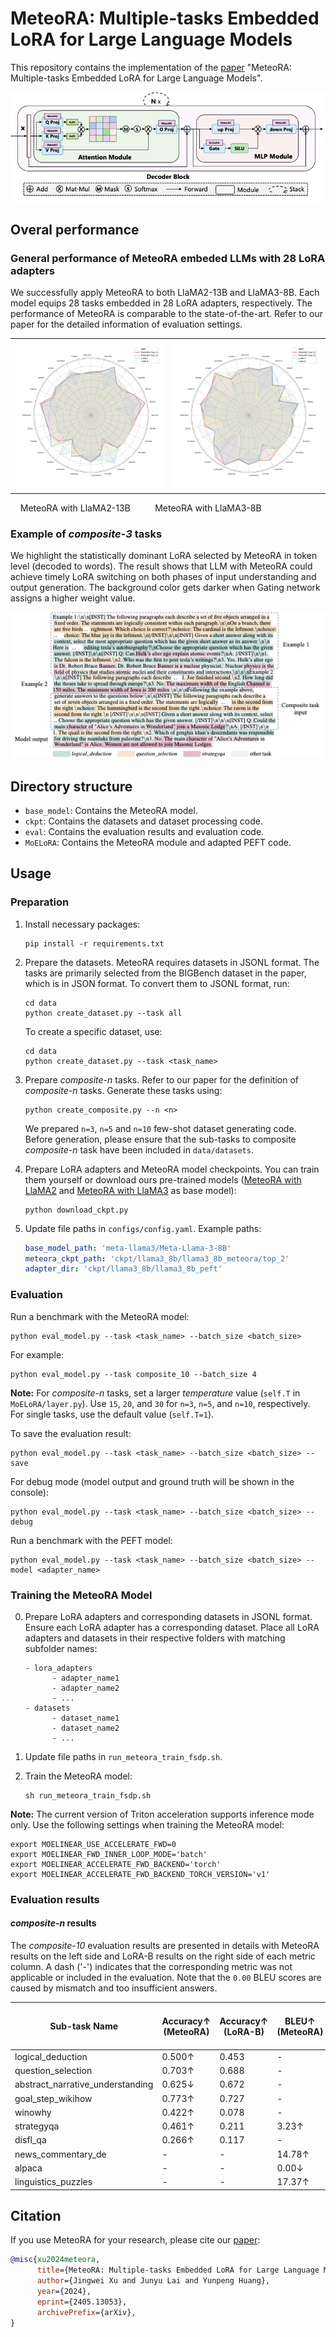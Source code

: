 # MeteoRA: Multiple-tasks Embedded LoRA for Large Language Models

This repository contains the implementation of the [paper](https://arxiv.org/abs/2405.13053) "MeteoRA: Multiple-tasks Embedded LoRA for Large Language Models".


![Evaluation results](images/framework.png)

## Overal performance

### General performance of MeteoRA embeded LLMs with 28 LoRA adapters

We successfully apply MeteoRA to both LlaMA2-13B and LlaMA3-8B. Each model equips 28 tasks embedded in 28 LoRA adapters, respectively. 
The performance of MeteoRA is comparable to the state-of-the-art. Refer to our paper for the detailed information of evaluation settings.

<!-- Evaluation results of models based on LlaMA2-13B:
![Evaluation Results](images/llama2_13b_radar_graph_v3.png)

Evaluation results of models based on LlaMA3-8B:
![Evaluation Results](images/llama3_8b_radar_graph_v3.png) -->

<table>
  <tr>
    <td><img src="images/llama2_13b_radar_graph_v3.png" alt="LlaMA2-13B" width="300"/></td>
    <td><img src="images/llama3_8b_radar_graph_v3.png" alt="LlaMA3-8B" width="300"/></td>
  </tr>
</table>
&nbsp;&nbsp;&nbsp;&nbsp;MeteoRA with LlaMA2-13B    &nbsp;&nbsp;&nbsp;&nbsp;&nbsp;&nbsp;&nbsp;&nbsp;  MeteoRA with LlaMA3-8B


### Example of *composite-3* tasks
We highlight the statistically dominant LoRA selected by MeteoRA in token level (decoded to words). The result shows that LLM with MeteoRA could achieve timely LoRA switching on both phases of input understanding and output generation. The background color gets darker when Gating network assigns a higher weight value.

![Evaluation results](images/serial_3_short.png)
## Directory structure

- `base_model`: Contains the MeteoRA model.
- `ckpt`: Contains the datasets and dataset processing code.
- `eval`: Contains the evaluation results and evaluation code.
- `MoELoRA`: Contains the MeteoRA module and adapted PEFT code.

## Usage

### Preparation

1. Install necessary packages:
      ```shell
      pip install -r requirements.txt
      ```

2. Prepare the datasets. MeteoRA requires datasets in JSONL format. The tasks are primarily selected from the BIGBench dataset in the paper, which is in JSON format. To convert them to JSONL format, run:
      ```shell
      cd data
      python create_dataset.py --task all
      ```

   To create a specific dataset, use:
      ```shell
      cd data
      python create_dataset.py --task <task_name>
      ```

3. Prepare *composite-n* tasks. Refer to our paper for the definition of *composite-n* tasks. Generate these tasks using:
      ```shell
      python create_composite.py --n <n>
      ```
      We prepared `n=3`, `n=5` and `n=10` few-shot dataset generating code. Before generation, please ensure that the sub-tasks to composite *composite-n* task have been included in `data/datasets`.

4. Prepare LoRA adapters and MeteoRA model checkpoints. You can train them yourself or download ours pre-trained models ([MeteoRA with LlaMA2](https://huggingface.co/ParagonLight/MeteoRA-llama2-13b) and [MeteoRA with LlaMA3](https://huggingface.co/ParagonLight/MeteoRA-llama3-8b) as base model):
      ```shell
      python download_ckpt.py
      ```

5. Update file paths in `configs/config.yaml`. Example paths:
      ```yaml
      base_model_path: 'meta-llama3/Meta-Llama-3-8B'
      meteora_ckpt_path: 'ckpt/llama3_8b/llama3_8b_meteora/top_2'
      adapter_dir: 'ckpt/llama3_8b/llama3_8b_peft'
      ```

### Evaluation

Run a benchmark with the MeteoRA model:
```shell
python eval_model.py --task <task_name> --batch_size <batch_size> 
```

For example:
```shell
python eval_model.py --task composite_10 --batch_size 4 
```

**Note:** For *composite-n* tasks, set a larger *temperature* value (`self.T` in `MoELoRA/layer.py`). Use `15`, `20`, and `30` for `n=3`, `n=5`, and `n=10`, respectively. For single tasks, use the default value (`self.T=1`).


To save the evaluation result:
```shell
python eval_model.py --task <task_name> --batch_size <batch_size> --save
```

For debug mode (model output and ground truth will be shown in the console):
```shell
python eval_model.py --task <task_name> --batch_size <batch_size> --debug
```

Run a benchmark with the PEFT model:
```shell
python eval_model.py --task <task_name> --batch_size <batch_size> --model <adapter_name>
```

### Training the MeteoRA Model

0. Prepare LoRA adapters and corresponding datasets in JSONL format. Ensure each LoRA adapter has a corresponding dataset. Place all LoRA adapters and datasets in their respective folders with matching subfolder names:
      ```
      - lora_adapters
            - adapter_name1
            - adapter_name2
            - ...
      - datasets
            - dataset_name1
            - dataset_name2
            - ...
      ```

1. Update file paths in `run_meteora_train_fsdp.sh`.


2. Train the MeteoRA model:
    ```shell
    sh run_meteora_train_fsdp.sh
    ```

**Note:** The current version of Triton acceleration supports inference mode only. Use the following settings when training the MeteoRA model:

```shell
export MOELINEAR_USE_ACCELERATE_FWD=0
export MOELINEAR_FWD_INNER_LOOP_MODE='batch'
export MOELINEAR_ACCELERATE_FWD_BACKEND='torch'
export MOELINEAR_ACCELERATE_FWD_BACKEND_TORCH_VERSION='v1'
```


### Evaluation results

#### *composite-n* results

The *composite-10* evaluation results are presented in details with MeteoRA results on the left side and LoRA-B results on the right side of each metric column. A dash ('-') indicates that the corresponding metric was not applicable or included in the evaluation. Note that the `0.00` BLEU scores are caused by mismatch and too insufficient answers.

| Sub-task Name                  | Accuracy↑ (MeteoRA) | Accuracy↑ (LoRA-B) | BLEU↑ (MeteoRA) | BLEU↑ (LoRA-B) | ROUGE-1↑ (MeteoRA) | ROUGE-1↑ (LoRA-B) | ROUGE-2↑ (MeteoRA) | ROUGE-2↑ (LoRA-B) | ROUGE-L↑ (MeteoRA) | ROUGE-L↑ (LoRA-B) |
|--------------------------------|---------------------|--------------------|-----------------|----------------|---------------------|--------------------|---------------------|--------------------|---------------------|--------------------|
| logical_deduction              | 0.500↑             | 0.453              | -               | -              | -                   | -                  | -                   | -                  | -                   | -                  |
| question_selection             | 0.703↑             | 0.688              | -               | -              | -                   | -                  | -                   | -                  | -                   | -                  |
| abstract_narrative_understanding| 0.625↓             | 0.672              | -               | -              | -                   | -                  | -                   | -                  | -                   | -                  |
| goal_step_wikihow              | 0.773↑             | 0.727              | -               | -              | -                   | -                  | -                   | -                  | -                   | -                  |
| winowhy                        | 0.422↑             | 0.078              | -               | -              | -                   | -                  | -                   | -                  | -                   | -                  |
| strategyqa                     | 0.461↑             | 0.211              | 3.23↑           | 0.00           | 0.225↑             | 0.106              | 0.051↑             | 0.025              | 0.210↑             | 0.099              |
| disfl_qa                       | 0.266↑             | 0.117              | -               | -              | -                   | -                  | -                   | -                  | -                   | -                  |
| news_commentary_de             | -                   | -                  | 14.78↑         | 14.54          | -                   | -                  | -                   | -                  | -                   | -                  |
| alpaca                         | -                   | -                  | 0.00↓          | 8.17           | 0.257↑             | 0.187              | 0.075               | 0.075              | 0.241↑             | 0.167              |
| linguistics_puzzles            | -                   | -                  | 17.37↑         | 12.14          | 0.233↑             | 0.189              | 0.052↑             | 0.030              | 0.176↑             | 0.103              |



## Citation

If you use MeteoRA for your research, please cite our [paper](https://arxiv.org/abs/2405.13053):
```bibtex
@misc{xu2024meteora,
      title={MeteoRA: Multiple-tasks Embedded LoRA for Large Language Models}, 
      author={Jingwei Xu and Junyu Lai and Yunpeng Huang},
      year={2024},
      eprint={2405.13053},
      archivePrefix={arXiv},
}
```
